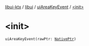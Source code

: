 [libui-ktx](../../index.md) / [libui](../index.md) / [uiAreaKeyEvent](index.md) / [&lt;init&gt;](./-init-.md)

# &lt;init&gt;

`uiAreaKeyEvent(rawPtr: `[`NativePtr`](../../kotlinx.cinterop/-native-ptr.md)`)`